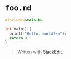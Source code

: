 `foo.md`
===

```main.c
#include<stdio.h>

int main() {
  printf("Hello, world!\n");
  return 0;
}
```

> Written with [StackEdit](https://stackedit.io/).
<!--stackedit_data:
eyJoaXN0b3J5IjpbLTE5OTM0NzI4ODBdfQ==
-->